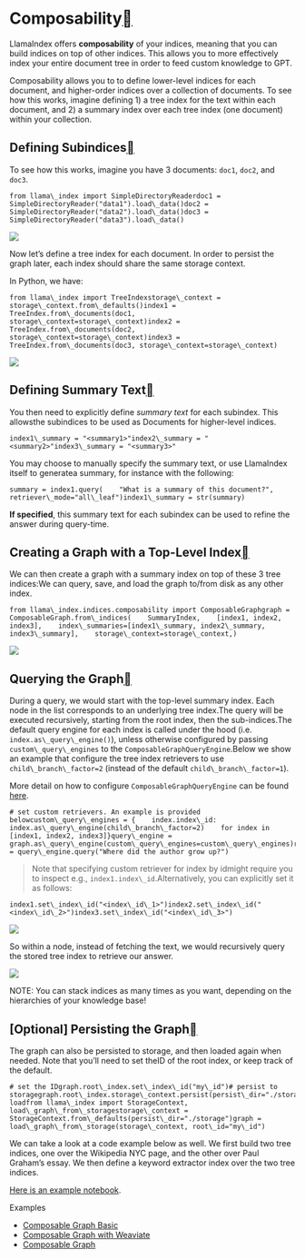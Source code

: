 Composability[](#composability "Permalink to this heading")
============================================================

LlamaIndex offers **composability** of your indices, meaning that you can build indices on top of other indices. This allows you to more effectively index your entire document tree in order to feed custom knowledge to GPT.

Composability allows you to to define lower-level indices for each document, and higher-order indices over a collection of documents. To see how this works, imagine defining 1) a tree index for the text within each document, and 2) a summary index over each tree index (one document) within your collection.

Defining Subindices[](#defining-subindices "Permalink to this heading")
------------------------------------------------------------------------

To see how this works, imagine you have 3 documents: `doc1`, `doc2`, and `doc3`.


```
from llama\_index import SimpleDirectoryReaderdoc1 = SimpleDirectoryReader("data1").load\_data()doc2 = SimpleDirectoryReader("data2").load\_data()doc3 = SimpleDirectoryReader("data3").load\_data()
```
![](../../_images/diagram_b0.png)

Now let’s define a tree index for each document. In order to persist the graph later, each index should share the same storage context.

In Python, we have:


```
from llama\_index import TreeIndexstorage\_context = storage\_context.from\_defaults()index1 = TreeIndex.from\_documents(doc1, storage\_context=storage\_context)index2 = TreeIndex.from\_documents(doc2, storage\_context=storage\_context)index3 = TreeIndex.from\_documents(doc3, storage\_context=storage\_context)
```
![](../../_images/diagram_b1.png)

Defining Summary Text[](#defining-summary-text "Permalink to this heading")
----------------------------------------------------------------------------

You then need to explicitly define *summary text* for each subindex. This allowsthe subindices to be used as Documents for higher-level indices.


```
index1\_summary = "<summary1>"index2\_summary = "<summary2>"index3\_summary = "<summary3>"
```
You may choose to manually specify the summary text, or use LlamaIndex itself to generatea summary, for instance with the following:


```
summary = index1.query(    "What is a summary of this document?", retriever\_mode="all\_leaf")index1\_summary = str(summary)
```
**If specified**, this summary text for each subindex can be used to refine the answer during query-time.

Creating a Graph with a Top-Level Index[](#creating-a-graph-with-a-top-level-index "Permalink to this heading")
----------------------------------------------------------------------------------------------------------------

We can then create a graph with a summary index on top of these 3 tree indices:We can query, save, and load the graph to/from disk as any other index.


```
from llama\_index.indices.composability import ComposableGraphgraph = ComposableGraph.from\_indices(    SummaryIndex,    [index1, index2, index3],    index\_summaries=[index1\_summary, index2\_summary, index3\_summary],    storage\_context=storage\_context,)
```
![](../../_images/diagram.png)

Querying the Graph[](#querying-the-graph "Permalink to this heading")
----------------------------------------------------------------------

During a query, we would start with the top-level summary index. Each node in the list corresponds to an underlying tree index.The query will be executed recursively, starting from the root index, then the sub-indices.The default query engine for each index is called under the hood (i.e. `index.as\_query\_engine()`), unless otherwise configured by passing `custom\_query\_engines` to the `ComposableGraphQueryEngine`.Below we show an example that configure the tree index retrievers to use `child\_branch\_factor=2` (instead of the default `child\_branch\_factor=1`).

More detail on how to configure `ComposableGraphQueryEngine` can be found [here](../../api_reference/query/query_engines/graph_query_engine.html).


```
# set custom retrievers. An example is provided belowcustom\_query\_engines = {    index.index\_id: index.as\_query\_engine(child\_branch\_factor=2)    for index in [index1, index2, index3]}query\_engine = graph.as\_query\_engine(custom\_query\_engines=custom\_query\_engines)response = query\_engine.query("Where did the author grow up?")
```

> Note that specifying custom retriever for index by idmight require you to inspect e.g., `index1.index\_id`.Alternatively, you can explicitly set it as follows:
> 
> 


```
index1.set\_index\_id("<index\_id\_1>")index2.set\_index\_id("<index\_id\_2>")index3.set\_index\_id("<index\_id\_3>")
```
![](../../_images/diagram_q1.png)

So within a node, instead of fetching the text, we would recursively query the stored tree index to retrieve our answer.

![](../../_images/diagram_q2.png)

NOTE: You can stack indices as many times as you want, depending on the hierarchies of your knowledge base!

[Optional] Persisting the Graph[](#optional-persisting-the-graph "Permalink to this heading")
----------------------------------------------------------------------------------------------

The graph can also be persisted to storage, and then loaded again when needed. Note that you’ll need to set theID of the root index, or keep track of the default.


```
# set the IDgraph.root\_index.set\_index\_id("my\_id")# persist to storagegraph.root\_index.storage\_context.persist(persist\_dir="./storage")# loadfrom llama\_index import StorageContext, load\_graph\_from\_storagestorage\_context = StorageContext.from\_defaults(persist\_dir="./storage")graph = load\_graph\_from\_storage(storage\_context, root\_id="my\_id")
```
We can take a look at a code example below as well. We first build two tree indices, one over the Wikipedia NYC page, and the other over Paul Graham’s essay. We then define a keyword extractor index over the two tree indices.

[Here is an example notebook](https://github.com/jerryjliu/llama_index/blob/main/docs/examples/composable_indices/ComposableIndices.ipynb).

Examples

* [Composable Graph Basic](../../examples/composable_indices/ComposableIndices-Prior.html)
* [Composable Graph with Weaviate](../../examples/composable_indices/ComposableIndices-Weaviate.html)
* [Composable Graph](../../examples/composable_indices/ComposableIndices.html)
